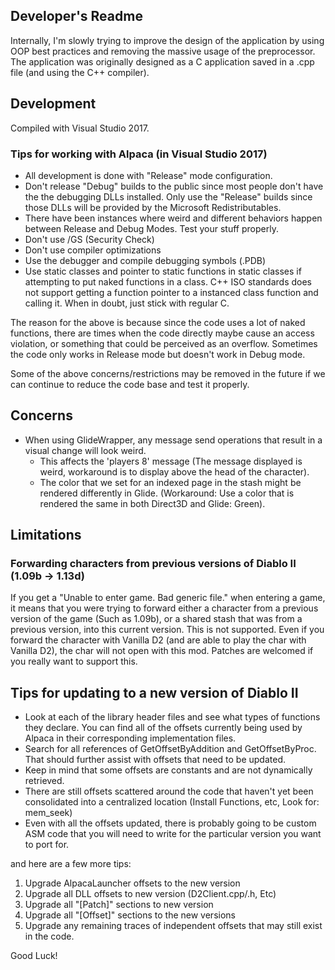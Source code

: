 ## Developer's Readme

Internally, I'm slowly trying to improve the design of the application by
using OOP best practices and removing the massive usage of the preprocessor.
The application was originally designed as a C application saved in a .cpp
file (and using the C++ compiler).

## Development

Compiled with Visual Studio 2017.

### Tips for working with Alpaca (in Visual Studio 2017)

- All development is done with "Release" mode configuration.
- Don't release "Debug" builds to the public since most people
  don't have the the debugging DLLs installed. Only use the "Release"
  builds since those DLLs will be provided by the Microsoft Redistributables.
- There have been instances where weird and different behaviors happen between
  Release and Debug Modes. Test your stuff properly.
- Don't use /GS (Security Check)
- Don't use compiler optimizations
- Use the debugger and compile debugging symbols (.PDB)
- Use static classes and pointer to static functions in static classes
  if attempting to put naked functions in a class. C++ ISO standards
  does not support getting a function pointer to a instanced class function
  and calling it. When in doubt, just stick with regular C.

The reason for the above is because since the code uses a lot of
naked functions, there are times when the code directly maybe cause
an access violation, or something that could be perceived as an overflow.
Sometimes the code only works in Release mode but doesn't work in Debug mode.

Some of the above concerns/restrictions may be removed in the future if we can
continue to reduce the code base and test it properly.

## Concerns

- When using GlideWrapper, any message send operations that result in a visual change will look weird.
  - This affects the 'players 8' message (The message displayed is weird,
    workaround is to display above the head of the character).
  - The color that we set for an indexed page in the stash might be rendered differently in Glide.
    (Workaround: Use a color that is rendered the same in both Direct3D and Glide: Green).

## Limitations

### Forwarding characters from previous versions of Diablo II (1.09b -> 1.13d)

If you get a "Unable to enter game. Bad generic file." when entering a game, it means
that you were trying to forward either a character from a previous version of the game
(Such as 1.09b), or a shared stash that was from a previous version, into this current version.
This is not supported. Even if you forward the character with Vanilla D2 (and are able to
play the char with Vanilla D2), the char will not open with this mod. Patches are welcomed
if you really want to support this.

## Tips for updating to a new version of Diablo II

- Look at each of the library header files and see what types of functions they declare.
  You can find all of the offsets currently being used by Alpaca in their corresponding
  implementation files.
- Search for all references of GetOffsetByAddition and GetOffsetByProc. That should further
  assist with offsets that need to be updated.
- Keep in mind that some offsets are constants and are not dynamically retrieved.
- There are still offsets scattered around the code that haven't yet been consolidated
  into a centralized location (Install Functions, etc, Look for: mem_seek)
- Even with all the offsets updated, there is probably going to be custom ASM code that
  you will need to write for the particular version you want to port for.

and here are a few more tips:

1. Upgrade AlpacaLauncher offsets to the new version
2. Upgrade all DLL offsets to new version (D2Client.cpp/.h, Etc)
3. Upgrade all "[Patch]" sections to new version
4. Upgrade all "[Offset]" sections to the new versions
4. Upgrade any remaining traces of independent offsets that may still exist in the code.

Good Luck!
